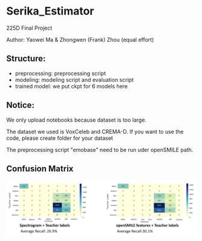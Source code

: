# Serika_Estimator
225D Final Project

Author: Yaowei Ma & Zhongwen (Frank) Zhou   (equal effort)
## Structure:
- preprocessing: preprocessing script
- modeling: modeling script and evaluation script
- trained model: we put ckpt for 6 models here
## Notice:
We only upload notebooks because dataset is too large.

The dataset we used is VoxCeleb and CREMA-D. If you want to use the code, please create folder for your dataset

The preprocessing script "emobase" need to be run uder openSMILE path.

## Confusion Matrix
![](https://github.com/YW-Ma/Serika_Estimator/blob/main/images/emotion1.png)
